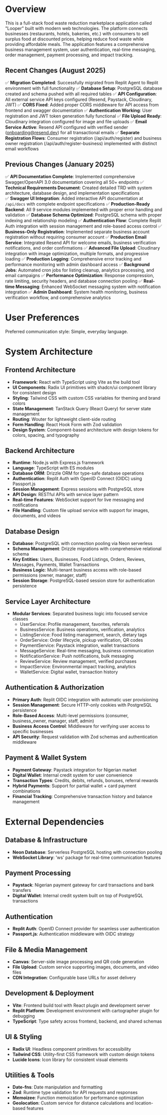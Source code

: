 # Overview

This is a full-stack food waste reduction marketplace application called "Looper" built with modern web technologies. The platform connects businesses (restaurants, hotels, bakeries, etc.) with consumers to sell surplus food at discounted prices, helping reduce food waste while providing affordable meals. The application features a comprehensive business management system, user authentication, real-time messaging, order management, payment processing, and impact tracking.

## Recent Changes (August 2025)

✅ **Migration Completed**: Successfully migrated from Replit Agent to Replit environment with full functionality
✅ **Database Setup**: PostgreSQL database created and schema pushed with all required tables
✅ **API Configuration**: All external service API keys configured (Resend, Paystack, Cloudinary, JWT)
✅ **CORS Fixed**: Added proper CORS middleware for API access from frontend and swagger documentation
✅ **Authentication Working**: User registration and JWT token generation fully functional
✅ **File Upload Ready**: Cloudinary integration configured for image and file uploads
✅ **Email Service Active**: Resend API configured with verified sender (onboarding@resend.dev) for all transactional emails
✅ **Separate Registration Flows**: Consumer registration (/api/auth/register) and business owner registration (/api/auth/register-business) implemented with distinct email workflows

## Previous Changes (January 2025)

✅ **API Documentation Complete**: Implemented comprehensive Swagger/OpenAPI 3.0 documentation covering all 50+ endpoints
✅ **Technical Requirements Document**: Created detailed TRD with system architecture, database design, and implementation specifications  
✅ **Swagger UI Integration**: Added interactive API documentation at `/api/docs` with complete endpoint specifications
✅ **Production-Ready Backend**: All 9 service modules implemented with proper error handling and validation
✅ **Database Schema Optimized**: PostgreSQL schema with proper indexing and relationship modeling
✅ **Authentication Flow**: Complete Replit Auth integration with session management and role-based access control
✅ **Business-Only Registration**: Implemented separate business account registration without requiring consumer account
✅ **Production Email Service**: Integrated Resend API for welcome emails, business verification notifications, and order confirmations
✅ **Advanced File Upload**: Cloudinary integration with image optimization, multiple formats, and progressive loading
✅ **Production Logging**: Comprehensive error tracking and performance monitoring with admin dashboard access
✅ **Background Jobs**: Automated cron jobs for listing cleanup, analytics processing, and email campaigns
✅ **Performance Optimization**: Response compression, rate limiting, security headers, and database connection pooling
✅ **Real-time Messaging**: Enhanced WebSocket messaging system with notification integration
✅ **Admin Dashboard**: System health monitoring, business verification workflow, and comprehensive analytics

# User Preferences

Preferred communication style: Simple, everyday language.

# System Architecture

## Frontend Architecture
- **Framework**: React with TypeScript using Vite as the build tool
- **UI Components**: Radix UI primitives with shadcn/ui component library for consistent design
- **Styling**: Tailwind CSS with custom CSS variables for theming and brand colors
- **State Management**: TanStack Query (React Query) for server state management
- **Routing**: Wouter for lightweight client-side routing
- **Form Handling**: React Hook Form with Zod validation
- **Design System**: Component-based architecture with design tokens for colors, spacing, and typography

## Backend Architecture
- **Runtime**: Node.js with Express.js framework
- **Language**: TypeScript with ES modules
- **Database ORM**: Drizzle ORM for type-safe database operations
- **Authentication**: Replit Auth with OpenID Connect (OIDC) using Passport.js
- **Session Management**: Express sessions with PostgreSQL store
- **API Design**: RESTful APIs with service layer pattern
- **Real-time Features**: WebSocket support for live messaging and notifications
- **File Handling**: Custom file upload service with support for images, documents, and videos

## Database Design
- **Database**: PostgreSQL with connection pooling via Neon serverless
- **Schema Management**: Drizzle migrations with comprehensive relational schema
- **Key Entities**: Users, Businesses, Food Listings, Orders, Reviews, Messages, Payments, Wallet Transactions
- **Business Logic**: Multi-tenant business access with role-based permissions (owner, manager, staff)
- **Session Storage**: PostgreSQL-based session store for authentication persistence

## Service Layer Architecture
- **Modular Services**: Separated business logic into focused service classes
  - UserService: Profile management, favorites, referrals
  - BusinessService: Business operations, verification, analytics
  - ListingService: Food listing management, search, dietary tags
  - OrderService: Order lifecycle, pickup verification, QR codes
  - PaymentService: Paystack integration, wallet transactions
  - MessageService: Real-time messaging, business communication
  - NotificationService: Push notifications, bulk messaging
  - ReviewService: Review management, verified purchases
  - ImpactService: Environmental impact tracking, analytics
  - WalletService: Digital wallet, transaction history

## Authentication & Authorization
- **Primary Auth**: Replit OIDC integration with automatic user provisioning
- **Session Management**: Secure HTTP-only cookies with PostgreSQL persistence
- **Role-Based Access**: Multi-level permissions (consumer, business_owner, manager, staff, admin)
- **Business Access Control**: Middleware for verifying user access to specific businesses
- **API Security**: Request validation with Zod schemas and authentication middleware

## Payment & Wallet System
- **Payment Gateway**: Paystack integration for Nigerian market
- **Digital Wallet**: Internal credit system for user convenience
- **Transaction Types**: Credits, debits, refunds, bonuses, referral rewards
- **Hybrid Payments**: Support for partial wallet + card payment combinations
- **Financial Tracking**: Comprehensive transaction history and balance management

# External Dependencies

## Database & Infrastructure
- **Neon Database**: Serverless PostgreSQL hosting with connection pooling
- **WebSocket Library**: 'ws' package for real-time communication features

## Payment Processing
- **Paystack**: Nigerian payment gateway for card transactions and bank transfers
- **Digital Wallet**: Internal credit system built on top of PostgreSQL transactions

## Authentication
- **Replit Auth**: OpenID Connect provider for seamless user authentication
- **Passport.js**: Authentication middleware with OIDC strategy

## File & Media Management
- **Canvas**: Server-side image processing and QR code generation
- **File Upload**: Custom service supporting images, documents, and video files
- **CDN Integration**: Configurable base URLs for asset delivery

## Development & Deployment
- **Vite**: Frontend build tool with React plugin and development server
- **Replit Platform**: Development environment with cartographer plugin for debugging
- **TypeScript**: Type safety across frontend, backend, and shared schemas

## UI & Styling
- **Radix UI**: Headless component primitives for accessibility
- **Tailwind CSS**: Utility-first CSS framework with custom design tokens
- **Lucide Icons**: Icon library for consistent visual elements

## Utilities & Tools
- **Date-fns**: Date manipulation and formatting
- **Zod**: Runtime type validation for API requests and responses
- **Memoizee**: Function memoization for performance optimization
- **Geolocation**: Custom service for distance calculations and location-based features
